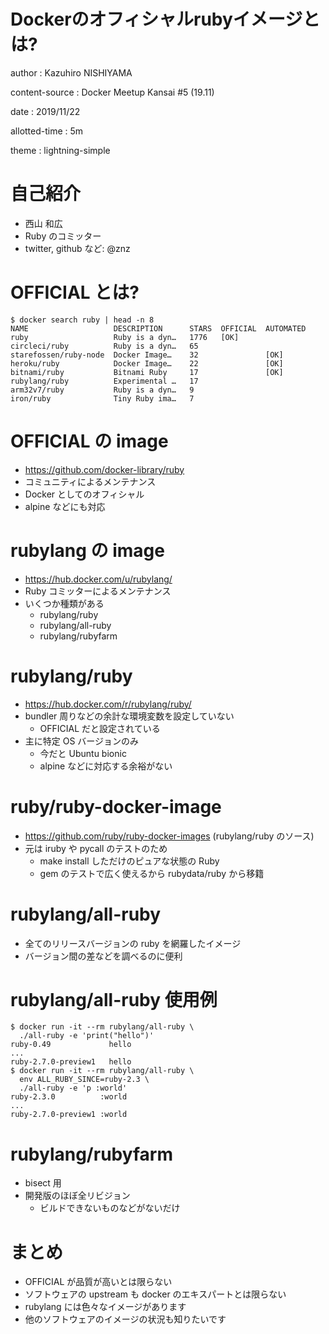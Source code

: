 # Dockerのオフィシャルrubyイメージとは?

author
:   Kazuhiro NISHIYAMA

content-source
:   Docker Meetup Kansai #5 (19.11)

date
:   2019/11/22

allotted-time
:   5m

theme
:   lightning-simple

# 自己紹介

- 西山 和広
- Ruby のコミッター
- twitter, github など: @znz

# OFFICIAL とは?

```
$ docker search ruby | head -n 8
NAME                   DESCRIPTION      STARS  OFFICIAL  AUTOMATED
ruby                   Ruby is a dyn…   1776   [OK]
circleci/ruby          Ruby is a dyn…   65
starefossen/ruby-node  Docker Image…    32               [OK]
heroku/ruby            Docker Image…    22               [OK]
bitnami/ruby           Bitnami Ruby     17               [OK]
rubylang/ruby          Experimental …   17
arm32v7/ruby           Ruby is a dyn…   9
iron/ruby              Tiny Ruby ima…   7
```

# OFFICIAL の image

- <https://github.com/docker-library/ruby>
- コミュニティによるメンテナンス
- Docker としてのオフィシャル
- alpine などにも対応

# rubylang の image

- <https://hub.docker.com/u/rubylang/>
- Ruby コミッターによるメンテナンス
- いくつか種類がある
  - rubylang/ruby
  - rubylang/all-ruby
  - rubylang/rubyfarm

# rubylang/ruby

- <https://hub.docker.com/r/rubylang/ruby/>
- bundler 周りなどの余計な環境変数を設定していない
  - OFFICIAL だと設定されている
- 主に特定 OS バージョンのみ
  - 今だと Ubuntu bionic
  - alpine などに対応する余裕がない

# ruby/ruby-docker-image

- <https://github.com/ruby/ruby-docker-images> (rubylang/ruby のソース)
- 元は iruby や pycall のテストのため
  - make install しただけのピュアな状態の Ruby
  - gem のテストで広く使えるから rubydata/ruby から移籍

# rubylang/all-ruby

- 全てのリリースバージョンの ruby を網羅したイメージ
- バージョン間の差などを調べるのに便利

# rubylang/all-ruby 使用例

```
$ docker run -it --rm rubylang/all-ruby \
  ./all-ruby -e 'print("hello")'
ruby-0.49             hello
...
ruby-2.7.0-preview1   hello
$ docker run -it --rm rubylang/all-ruby \
  env ALL_RUBY_SINCE=ruby-2.3 \
  ./all-ruby -e 'p :world'
ruby-2.3.0          :world
...
ruby-2.7.0-preview1 :world
```

# rubylang/rubyfarm

- bisect 用
- 開発版のほぼ全リビジョン
  - ビルドできないものなどがないだけ

# まとめ

- OFFICIAL が品質が高いとは限らない
- ソフトウェアの upstream も docker のエキスパートとは限らない
- rubylang には色々なイメージがあります
- 他のソフトウェアのイメージの状況も知りたいです
